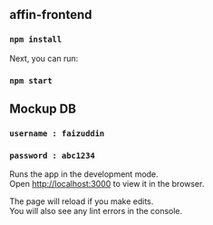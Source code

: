 ## affin-frontend

### `npm install`

Next, you can run:

### `npm start`

## Mockup DB

### `username : faizuddin`
### `password : abc1234`

Runs the app in the development mode.<br>
Open [http://localhost:3000](http://localhost:3000) to view it in the browser.

The page will reload if you make edits.<br>
You will also see any lint errors in the console.

